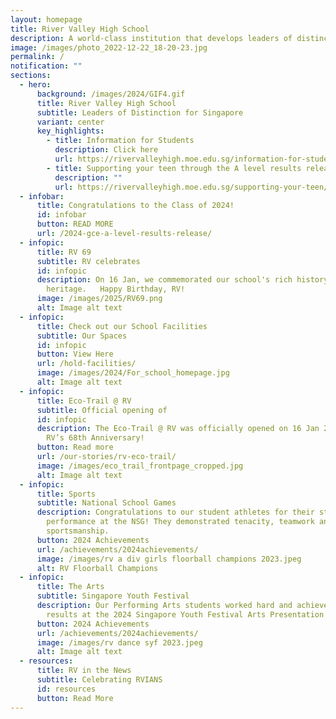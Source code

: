 ```yaml
---
layout: homepage
title: River Valley High School
description: A world-class institution that develops leaders of distinction for Singapore
image: /images/photo_2022-12-22_18-20-23.jpg
permalink: /
notification: ""
sections:
  - hero:
      background: /images/2024/GIF4.gif
      title: River Valley High School
      subtitle: Leaders of Distinction for Singapore
      variant: center
      key_highlights:
        - title: Information for Students
          description: Click here
          url: https://rivervalleyhigh.moe.edu.sg/information-for-students/
        - title: Supporting your teen through the A level results release
          description: ""
          url: https://rivervalleyhigh.moe.edu.sg/supporting-your-teen/
  - infobar:
      title: Congratulations to the Class of 2024!
      id: infobar
      button: READ MORE
      url: /2024-gce-a-level-results-release/
  - infopic:
      title: RV 69
      subtitle: RV celebrates
      id: infopic
      description: On 16 Jan, we commemorated our school's rich history and
        heritage.   Happy Birthday, RV!
      image: /images/2025/RV69.png
      alt: Image alt text
  - infopic:
      title: Check out our School Facilities
      subtitle: Our Spaces
      id: infopic
      button: View Here
      url: /hold-facilities/
      image: /images/2024/For_school_homepage.jpg
      alt: Image alt text
  - infopic:
      title: Eco-Trail @ RV
      subtitle: Official opening of
      id: infopic
      description: The Eco-Trail @ RV was officially opened on 16 Jan 2024 during our
        RV’s 68th Anniversary!
      button: Read more
      url: /our-stories/rv-eco-trail/
      image: /images/eco_trail_frontpage_cropped.jpg
      alt: Image alt text
  - infopic:
      title: Sports
      subtitle: National School Games
      description: Congratulations to our student athletes for their stellar
        performance at the NSG! They demonstrated tenacity, teamwork and great
        sportsmanship.
      button: 2024 Achievements
      url: /achievements/2024achievements/
      image: /images/rv a div girls floorball champions 2023.jpeg
      alt: RV Floorball Champions
  - infopic:
      title: The Arts
      subtitle: Singapore Youth Festival
      description: Our Performing Arts students worked hard and achieved commendable
        results at the 2024 Singapore Youth Festival Arts Presentation!
      button: 2024 Achievements
      url: /achievements/2024achievements/
      image: /images/rv dance syf 2023.jpeg
      alt: Image alt text
  - resources:
      title: RV in the News
      subtitle: Celebrating RVIANS
      id: resources
      button: Read More
---
```

